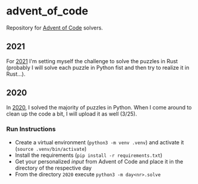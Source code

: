 # advent_of_code
Repository for [Advent of Code](https://adventofcode.com/) solvers.

## 2021
For [2021](https://adventofcode.com/2021) I'm setting myself the challenge to solve the puzzles in Rust (probably I will solve each puzzle in Python fist and then try to realize it in Rust...).

## 2020
In [2020](https://adventofcode.com/2020), I solved the majority of puzzles in Python. When I come around to clean up the code a bit, I will upload it as well (3/25).

### Run Instructions
* Create a virtual environment (`python3 -m venv .venv`) and activate it (`source .venv/bin/activate`)
* Install the requirements (`pip install -r requirements.txt`)
* Get your personalized *input* from Advent of Code and place it in the directory of the respective day
* From the directory `2020` execute `python3 -m day<nr>.solve`

